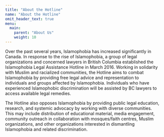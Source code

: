 ```yaml
---
title: "About the Hotline"
name: "About the Hotline"
omit_header_text: true
menu:
  main:
    parent: "About Us"
    weight: 10
---
```


Over the past several years, Islamophobia has increased significantly in Canada. In response to the rise of Islamophobia, a group of legal organizations and concerned lawyers in British Columbia established the Islamophobia Legal Assistance Hotline in March 2016. Working in solidarity with Muslim and racialized communities, the Hotline aims to combat Islamophobia by providing free legal advice and representation to individuals and groups affected by Islamophobia. Individuals who have experienced Islamophobic discrimination will be assisted by BC lawyers to access available legal remedies.

The Hotline also opposes Islamophobia by providing public legal education, research, and systemic advocacy by working with diverse communities. This may include distribution of educational material, media engagement, community outreach in collaboration with mosques/faith centres, Muslim organizations, and other organizations interested in dismantling Islamophobia and related discrimination.  
